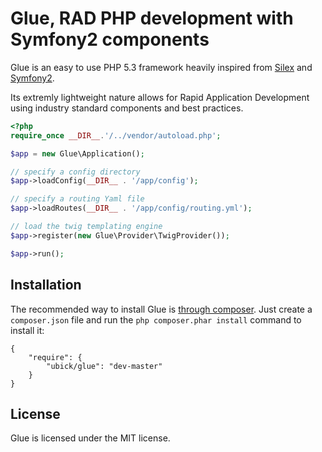 Glue, RAD PHP development with Symfony2 components
=============================

Glue is an easy to use PHP 5.3 framework heavily inspired from [Silex][1] and [Symfony2][2].

Its extremly lightweight nature allows for Rapid Application Development using industry standard components and best practices.


```php
<?php
require_once __DIR__.'/../vendor/autoload.php';

$app = new Glue\Application();

// specify a config directory
$app->loadConfig(__DIR__ . '/app/config');

// specify a routing Yaml file
$app->loadRoutes(__DIR__ . '/app/config/routing.yml');

// load the twig templating engine
$app->register(new Glue\Provider\TwigProvider());

$app->run();
```

## Installation

The recommended way to install Glue is [through
composer](http://getcomposer.org). Just create a `composer.json` file and
run the `php composer.phar install` command to install it:

    {
        "require": {
            "ubick/glue": "dev-master"
        }
    }

## License

Glue is licensed under the MIT license.

[1]: https://github.com/fabpot/Silex
[2]: https://github.com/symfony/symfony
